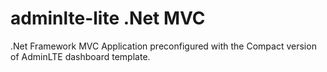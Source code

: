 # adminlte-lite .Net MVC
.Net Framework MVC Application preconfigured with the
Compact version of AdminLTE dashboard template.